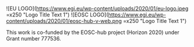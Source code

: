 
![EU LOGO](https://www.egi.eu/wp-content/uploads/2020/01/eu-logo.jpeg =x250 "Logo Title Text 1")
![EOSC LOGO](https://www.egi.eu/wp-content/uploads/2020/01/eosc-hub-v-web.png =x250 "Logo Title Text 1")

This work is co-funded by the EOSC-hub project (Horizon 2020) under Grant number 777536.  
